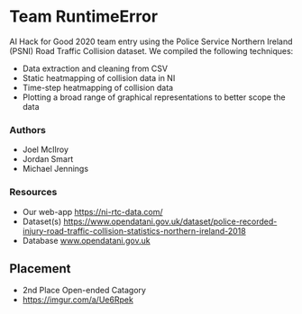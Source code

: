 # Team RuntimeError
AI Hack for Good 2020 team entry using the Police Service Northern Ireland (PSNI) Road Traffic Collision dataset. We compiled the following techniques:
- Data extraction and cleaning from CSV
- Static heatmapping of collision data in NI
- Time-step heatmapping of collision data
- Plotting a broad range of graphical representations to better scope the data

### Authors
- Joel McIlroy
- Jordan Smart
- Michael Jennings

### Resources
- Our web-app https://ni-rtc-data.com/
- Dataset(s) https://www.opendatani.gov.uk/dataset/police-recorded-injury-road-traffic-collision-statistics-northern-ireland-2018
- Database www.opendatani.gov.uk

## Placement
- 2nd Place Open-ended Catagory
- https://imgur.com/a/Ue6Rpek
